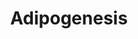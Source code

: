 ---
annotations:
- id: PW:0000650
  parent: signaling pathway
  type: Pathway Ontology
  value: signaling pathway pertinent to development
authors:
- MaintBot
- MartijnVanIersel
- Khanspers
- Mkutmon
- Egonw
citedin:
- link: PMC5727169
description: The different classess of factors involved in adipogenesis are shown.
  Adipogenesis is the process by which fat cells differentiate from predadipocytes
  to adipocytes (fat cells). Adipose tissue, composed of white and brown adipose tissue,
  is composed of adipocytes. This pathway is primarily studied to understand factors
  that contribute to obesity and diabetes. Transcriptional and hormonal regulators
  of adipocyte formation are indicated.
last-edited: 2018-11-16
organisms:
- Danio rerio
redirect_from:
- /index.php/Pathway:WP1331
- /instance/WP1331
- /instance/WP1331_rr101904
revision: r101904
schema-jsonld:
- '@context': https://schema.org/
  '@id': https://wikipathways.github.io/pathways/WP1331.html
  '@type': Dataset
  creator:
    '@type': Organization
    name: WikiPathways
  description: The different classess of factors involved in adipogenesis are shown.
    Adipogenesis is the process by which fat cells differentiate from predadipocytes
    to adipocytes (fat cells). Adipose tissue, composed of white and brown adipose
    tissue, is composed of adipocytes. This pathway is primarily studied to understand
    factors that contribute to obesity and diabetes. Transcriptional and hormonal
    regulators of adipocyte formation are indicated.
  keywords:
  - AGPAT2
  - CDKN1A
  - FOXO1A
  - FZD1
  - GADD45A
  - GADD45B
  - GATA3
  - GH1
  - ID3
  - KLF7
  - LEP
  - LOC100001938
  - LOC100006043
  - LOC557385
  - LOC558422
  - LOC559281
  - LOC560032
  - LOC565310
  - LOC566983
  - LOC567485
  - LOC797300
  - LPL
  - MEF2B
  - STAT2
  - TGFB1
  - adfp
  - adipoql
  - agt
  - ahr1b
  - bmp1a
  - bmp2b
  - bmp4
  - cebpa
  - cebpb
  - cebpd
  - cntfr
  - copeb
  - creb1
  - ctnnb1
  - cugbp1
  - cyp26a1
  - cyp26c1
  - e2f4
  - egr2b
  - epas1
  - fas
  - frzb
  - gata2a
  - gata4
  - gtf3aa
  - hif1ab
  - hnf1a
  - igf1
  - il6st
  - ins
  - lmna
  - lpin1
  - mbnl1
  - mef2a
  - mef2cb
  - mef2d
  - mif
  - ncoa1
  - ncoa2
  - ncor1
  - ncor2
  - nr1h3
  - nr2f1a
  - nr3c1
  - pck1
  - pparab
  - ppardb
  - pparg
  - ppargc1al
  - ptgisl
  - rb1
  - rbl1
  - roraa
  - rxraa
  - scdb
  - serpine1
  - si:ch211-134j6.3
  - smad3b
  - socs1
  - sp1
  - srebf1
  - stat1a
  - stat3
  - wnt1
  - wnt10b
  - wnt5b
  - wwtr1
  - zgc:109940
  - zgc:111859
  - zgc:123260
  - zgc:153939
  - zgc:76966
  - zgc:77867
  - zmpste24
  license: CC0
  name: Adipogenesis
seo: CreativeWork
title: Adipogenesis
wpid: WP1331
---
